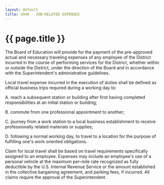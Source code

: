 ```yaml
---
layout: default
title: 3440 - JOB-RELATED EXPENSES
---
```


{{ page.title }}
================

The Board of Education will provide for the payment of the pre-approved
actual and necessary traveling expenses of any employee of the District
incurred in the course of performing services for the District, whether
within or outside the District, under the direction of the Board and in
accordance with the Superintendent's administrative guidelines.

Local travel expense incurred in the execution of duties shall be
defined as official business trips required during a working day to:

A. reach a subsequent station or building after first having completed
responsibilities at an initial station or building;

B. commute from one professional appointment to another;

C. journey from a work station to a local business establishment to
receive professionally related materials or supplies;

D. following a normal working day, to travel to a location for the
purpose of fulfilling one's work oriented obligations.

Claim for local travel shall be based on travel requirements
specifically assigned to an employee. Expenses may include an employee's
use of a personal vehicle at the maximum per-mile rate recognized as
fully deductible by the U.S. Internal Revenue Service or the amount
established in the collective bargaining agreement, and parking fees, if
incurred. All claims require the approval of the Superintendent.
